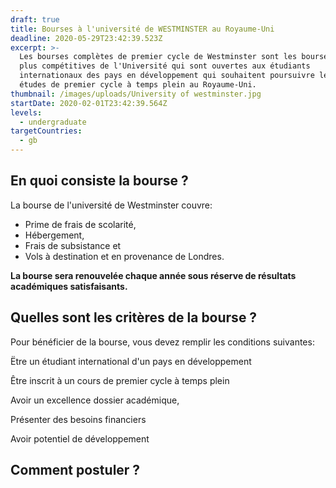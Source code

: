 ```yaml
---
draft: true
title: Bourses à l'université de WESTMINSTER au Royaume-Uni
deadline: 2020-05-29T23:42:39.523Z
excerpt: >-
  Les bourses complètes de premier cycle de Westminster sont les bourses les
  plus compétitives de l'Université qui sont ouvertes aux étudiants
  internationaux des pays en développement qui souhaitent poursuivre leurs
  études de premier cycle à temps plein au Royaume-Uni.
thumbnail: /images/uploads/University of westminster.jpg
startDate: 2020-02-01T23:42:39.564Z
levels:
  - undergraduate
targetCountries:
  - gb
---
```

## En quoi consiste la bourse ?

La bourse de l'université de Westminster couvre:

* Prime de frais de scolarité, 
* Hébergement, 
* Frais de subsistance et 
* Vols à destination et en provenance de Londres.

**La bourse sera renouvelée chaque année sous réserve de résultats académiques satisfaisants.**

## Quelles sont les critères de la bourse ?

Pour bénéficier de la bourse, vous devez remplir les conditions suivantes:

Ëtre un étudiant international d'un pays en développement 

Être inscrit à un cours de premier cycle à temps plein

Avoir un excellence dossier académique, 

Présenter des besoins financiers 

Avoir potentiel de développement

## Comment postuler ?
